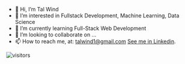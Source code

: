 * 👋 Hi, I’m Tal Wind
* 👀 I’m interested in Fullstack Development, Machine Learning, Data Science 
* 🌱 I’m currently learning Full-Stack Web Development
* 💞️ I’m looking to collaborate on ...
* 📫 How to reach me, at: talwind1@gmail.com
[See me in Linkedin](https://www.linkedin.com/in/tal-wind/).


<!---
Talwind1/Talwind1 is a ✨ special ✨ repository because its `README.md` (this file) appears on your GitHub profile.
You can click the Preview link to take a look at your changes.
--->
![visitors](https://visitor-badge.glitch.me/badge?page_id=page.id)
